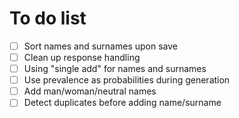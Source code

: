 # To do list

- [ ] Sort names and surnames upon save
- [ ] Clean up response handling
- [ ] Using "single add" for names and surnames
- [ ] Use prevalence as probabilities during generation
- [ ] Add man/woman/neutral names
- [ ] Detect duplicates before adding name/surname

